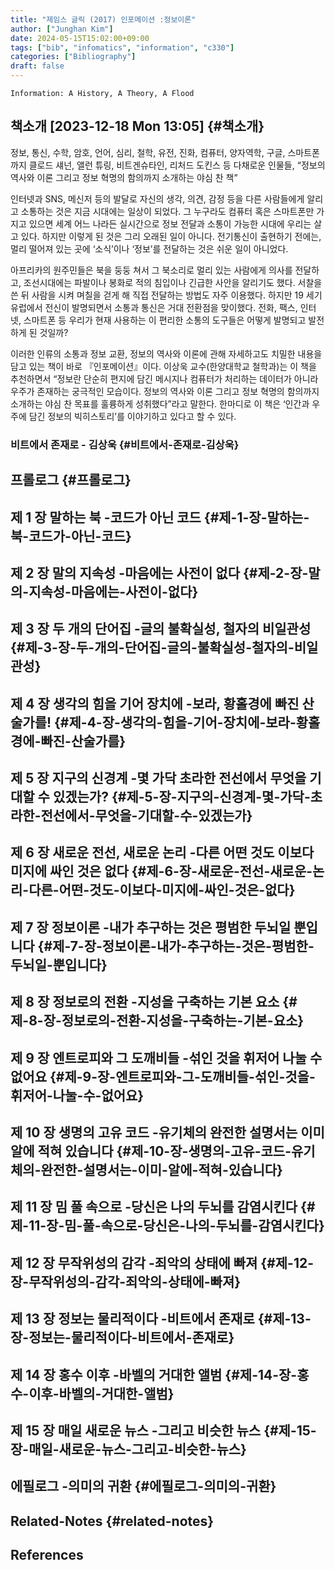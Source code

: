 ```yaml
---
title: "제임스 글릭 (2017) 인포메이션 :정보이론"
author: ["Junghan Kim"]
date: 2024-05-15T15:02:00+09:00
tags: ["bib", "infomatics", "information", "c330"]
categories: ["Bibliography"]
draft: false
---
```


```text
Information: A History, A Theory, A Flood
```


## 책소개 <span class="timestamp-wrapper"><span class="timestamp">[2023-12-18 Mon 13:05]</span></span> {#책소개}

정보, 통신, 수학, 암호, 언어, 심리, 철학, 유전, 진화, 컴퓨터, 양자역학, 구글, 스마트폰까지 클로드 섀넌, 앨런 튜링, 비트겐슈타인, 리처드 도킨스 등 다채로운 인물들, “정보의 역사와 이론 그리고 정보 혁명의 함의까지 소개하는 야심 찬 책”

인터넷과 SNS, 메신저 등의 발달로 자신의 생각, 의견, 감정 등을 다른 사람들에게 알리고 소통하는 것은 지금 시대에는 일상이 되었다. 그 누구라도 컴퓨터 혹은 스마트폰만 가지고 있으면 세계 어느 나라든 실시간으로 정보 전달과 소통이 가능한 시대에 우리는 살고 있다. 하지만 이렇게 된 것은 그리 오래된 일이 아니다. 전기통신이 출현하기 전에는, 멀리 떨어져 있는 곳에 ‘소식’이나 ‘정보’를 전달하는 것은 쉬운 일이 아니었다.

아프리카의 원주민들은 북을 둥둥 쳐서 그 북소리로 멀리 있는 사람에게 의사를 전달하고, 조선시대에는 파발이나 봉화로 적의 침입이나 긴급한 사안을 알리기도 했다. 서찰을 쓴 뒤 사람을 시켜 며칠을 걷게 해 직접 전달하는 방법도 자주 이용했다. 하지만 19 세기 유럽에서 전신이 발명되면서 소통과 통신은 거대 전환점을 맞이했다. 전화, 팩스, 인터넷, 스마트폰 등 우리가 현재 사용하는 이 편리한 소통의 도구들은 어떻게 발명되고 발전하게 된 것일까?

이러한 인류의 소통과 정보 교환, 정보의 역사와 이론에 관해 자세하고도 치밀한 내용을 담고 있는 책이 바로 『인포메이션』이다. 이상욱 교수(한양대학교 철학과)는 이 책을 추천하면서 “정보란 단순히 편지에 담긴 메시지나 컴퓨터가 처리하는 데이터가 아니라 우주가 존재하는 궁극적인 모습이다. 정보의 역사와 이론 그리고 정보 혁명의 함의까지 소개하는 야심 찬 목표를 훌륭하게 성취했다”라고 말한다. 한마디로 이 책은 ‘인간과 우주에 담긴 정보의 빅히스토리’를 이야기하고 있다고 할 수 있다.


### 비트에서 존재로 - 김상욱 {#비트에서-존재로-김상욱}


## 프롤로그 {#프롤로그}


## 제 1 장 말하는 북 -코드가 아닌 코드 {#제-1-장-말하는-북-코드가-아닌-코드}


## 제 2 장 말의 지속성 -마음에는 사전이 없다 {#제-2-장-말의-지속성-마음에는-사전이-없다}


## 제 3 장 두 개의 단어집 -글의 불확실성, 철자의 비일관성 {#제-3-장-두-개의-단어집-글의-불확실성-철자의-비일관성}


## 제 4 장 생각의 힘을 기어 장치에 -보라, 황홀경에 빠진 산술가를! {#제-4-장-생각의-힘을-기어-장치에-보라-황홀경에-빠진-산술가를}


## 제 5 장 지구의 신경계 -몇 가닥 초라한 전선에서 무엇을 기대할 수 있겠는가? {#제-5-장-지구의-신경계-몇-가닥-초라한-전선에서-무엇을-기대할-수-있겠는가}


## 제 6 장 새로운 전선, 새로운 논리 -다른 어떤 것도 이보다 미지에 싸인 것은 없다 {#제-6-장-새로운-전선-새로운-논리-다른-어떤-것도-이보다-미지에-싸인-것은-없다}


## 제 7 장 정보이론 -내가 추구하는 것은 평범한 두뇌일 뿐입니다 {#제-7-장-정보이론-내가-추구하는-것은-평범한-두뇌일-뿐입니다}


## 제 8 장 정보로의 전환 -지성을 구축하는 기본 요소 {#제-8-장-정보로의-전환-지성을-구축하는-기본-요소}


## 제 9 장 엔트로피와 그 도깨비들 -섞인 것을 휘저어 나눌 수 없어요 {#제-9-장-엔트로피와-그-도깨비들-섞인-것을-휘저어-나눌-수-없어요}


## 제 10 장 생명의 고유 코드 -유기체의 완전한 설명서는 이미 알에 적혀 있습니다 {#제-10-장-생명의-고유-코드-유기체의-완전한-설명서는-이미-알에-적혀-있습니다}


## 제 11 장 밈 풀 속으로 -당신은 나의 두뇌를 감염시킨다 {#제-11-장-밈-풀-속으로-당신은-나의-두뇌를-감염시킨다}


## 제 12 장 무작위성의 감각 -죄악의 상태에 빠져 {#제-12-장-무작위성의-감각-죄악의-상태에-빠져}


## 제 13 장 정보는 물리적이다 -비트에서 존재로 {#제-13-장-정보는-물리적이다-비트에서-존재로}


## 제 14 장 홍수 이후 -바벨의 거대한 앨범 {#제-14-장-홍수-이후-바벨의-거대한-앨범}


## 제 15 장 매일 새로운 뉴스 -그리고 비슷한 뉴스 {#제-15-장-매일-새로운-뉴스-그리고-비슷한-뉴스}


## 에필로그 -의미의 귀환 {#에필로그-의미의-귀환}


## Related-Notes {#related-notes}

## References

<style>.csl-entry{text-indent: -1.5em; margin-left: 1.5em;}</style><div class="csl-bib-body">
</div>
